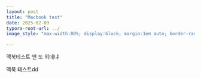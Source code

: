 ```yaml
---
layout: post
title: "Macbook test"
date: 2025-02-09
typora-root-url: ../
image_style: "max-width:80%; display:block; margin:1em auto; border-radius:10px; box-shadow:0px 4px 8px rgba(0,0,0,0.8);"

---
```


맥북테스트 얜 또 외데냐

맥북 테스트dd



